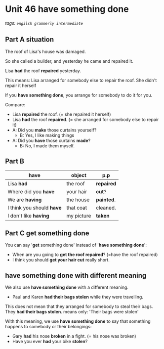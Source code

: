 # Unit 46 have something done
###### tags: `engilsh grammerly intermediate`

## Part A situation
The roof of Lisa's house was damaged.

So she called a builder, and yesterday he came and repaired it.

Lisa **had** the roof **repaired** yesterday.

This means: Lisa arranged for somebody else to repair the roof. She didn't repair it herself

If you **have something done**, you arrange for somebody to do it for you.

Compare:
- Lisa **repaired** the roof. (= she repaired it herself)
- Lisa **had** the roof **repaired**. (= she arranged for somebody else to repair it)
- A: Did you **make** those curtains yourself?
    - B: Yes, I like making things
- A: Did you **have** those curtains **made**?
    - B: No, I made them myself.


## Part B
|have|object|p.p|
|---|---|---|
|Lisa **had**| the roof| **repaired**|
|Where did you **have**| your hair| **cut**?|
|We are **having**| the house | **painted**.|
|I think you should **have**| that coat | cleaned. |
| I don't like **having** | my picture | **taken** |

## Part C get something done
You can say '**get** something done' instead of '**have something done**':
- When are you going to **get the roof repaired**? (=have the roof repaired)
- I think you should **get your hair cut** really short.

## have something done with different meaning
We also use **have something done** with a different meaning.
- Paul and Karen **had their bags stolen** while they were travelling.

This does not mean that they arranged for somebody to steal their bags. They **had their bags stolen**. means only: 'Their bags were stolen'

With this meaning, we use **have something done** to say that something happens to somebody or their belongings:
- Gary **had** his nose **broken** in a fight. (= his nose was broken)
- Have you ever **had** your bike **stolen**?